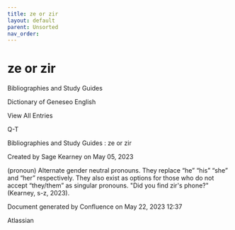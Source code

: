 ```yaml
---
title: ze or zir
layout: default
parent: Unsorted
nav_order:
---
```


# ze or zir

Bibliographies and Study Guides

Dictionary of Geneseo English

View All Entries

Q-T

Bibliographies and Study Guides : ze or zir

Created by  Sage Kearney on May 05, 2023

(pronoun) Alternate gender neutral pronouns. They replace “he” “his” “she” and “her” respectively. They also exist as options for those who do not accept “they/them” as singular pronouns. &quot;Did you find zir's phone?&quot; (Kearney, s-z, 2023). 

Document generated by Confluence on May 22, 2023 12:37

Atlassian
